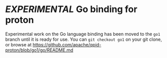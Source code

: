 # *EXPERIMENTAL* Go binding for proton

Experimental work on the Go language binding has been moved to the `go1` branch
until it is ready for use. You can `git checkout go1` on your git clone, or
browse at https://github.com/apache/qpid-proton/blob/go1/go/README.md
